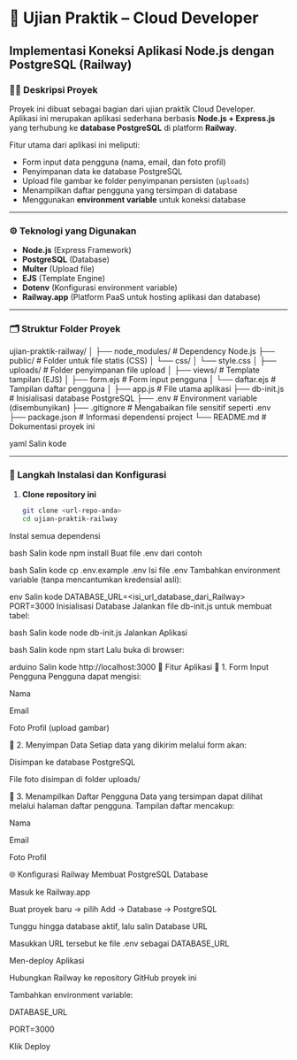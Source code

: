 # 🧩 Ujian Praktik – Cloud Developer  
## Implementasi Koneksi Aplikasi Node.js dengan PostgreSQL (Railway)

### 👨‍💻 Deskripsi Proyek
Proyek ini dibuat sebagai bagian dari ujian praktik Cloud Developer.  
Aplikasi ini merupakan aplikasi sederhana berbasis **Node.js + Express.js** yang terhubung ke **database PostgreSQL** di platform **Railway**.  

Fitur utama dari aplikasi ini meliputi:
- Form input data pengguna (nama, email, dan foto profil)
- Penyimpanan data ke database PostgreSQL
- Upload file gambar ke folder penyimpanan persisten (`uploads`)
- Menampilkan daftar pengguna yang tersimpan di database
- Menggunakan **environment variable** untuk koneksi database

---

### ⚙️ Teknologi yang Digunakan
- **Node.js** (Express Framework)
- **PostgreSQL** (Database)
- **Multer** (Upload file)
- **EJS** (Template Engine)
- **Dotenv** (Konfigurasi environment variable)
- **Railway.app** (Platform PaaS untuk hosting aplikasi dan database)

---

### 🗂️ Struktur Folder Proyek
ujian-praktik-railway/
│
├── node_modules/ # Dependency Node.js
├── public/ # Folder untuk file statis (CSS)
│ └── css/
│ └── style.css
│
├── uploads/ # Folder penyimpanan file upload
│
├── views/ # Template tampilan (EJS)
│ ├── form.ejs # Form input pengguna
│ └── daftar.ejs # Tampilan daftar pengguna
│
├── app.js # File utama aplikasi
├── db-init.js # Inisialisasi database PostgreSQL
├── .env # Environment variable (disembunyikan)
├── .gitignore # Mengabaikan file sensitif seperti .env
├── package.json # Informasi dependensi project
└── README.md # Dokumentasi proyek ini

yaml
Salin kode

---

### 🔧 Langkah Instalasi dan Konfigurasi

1. **Clone repository ini**
   ```bash
   git clone <url-repo-anda>
   cd ujian-praktik-railway
Instal semua dependensi

bash
Salin kode
npm install
Buat file .env dari contoh

bash
Salin kode
cp .env.example .env
Isi file .env
Tambahkan environment variable (tanpa mencantumkan kredensial asli):

env
Salin kode
DATABASE_URL=<isi_url_database_dari_Railway>
PORT=3000
Inisialisasi Database
Jalankan file db-init.js untuk membuat tabel:

bash
Salin kode
node db-init.js
Jalankan Aplikasi

bash
Salin kode
npm start
Lalu buka di browser:

arduino
Salin kode
http://localhost:3000
🧩 Fitur Aplikasi
📝 1. Form Input Pengguna
Pengguna dapat mengisi:

Nama

Email

Foto Profil (upload gambar)

💾 2. Menyimpan Data
Setiap data yang dikirim melalui form akan:

Disimpan ke database PostgreSQL

File foto disimpan di folder uploads/

👥 3. Menampilkan Daftar Pengguna
Data yang tersimpan dapat dilihat melalui halaman daftar pengguna.
Tampilan daftar mencakup:

Nama

Email

Foto Profil

🌐 Konfigurasi Railway
Membuat PostgreSQL Database

Masuk ke Railway.app

Buat proyek baru → pilih Add → Database → PostgreSQL

Tunggu hingga database aktif, lalu salin Database URL

Masukkan URL tersebut ke file .env sebagai DATABASE_URL

Men-deploy Aplikasi

Hubungkan Railway ke repository GitHub proyek ini

Tambahkan environment variable:

DATABASE_URL

PORT=3000

Klik Deploy
